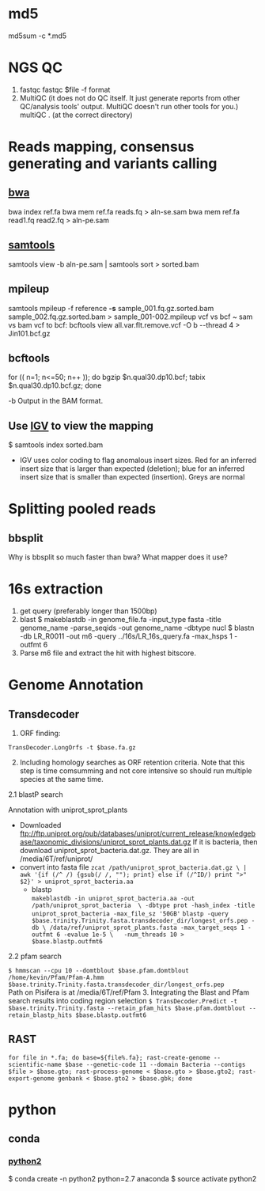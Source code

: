 # md5
 md5sum -c \*.md5
# NGS QC
1. fastqc
fastqc $file -f format
2. MultiQC (it does not do QC itself. It just generate reports from other QC/analysis tools' output. MultiQC doesn't run other tools for you.)
multiQC . (at the correct directory)

# Reads mapping, consensus generating and variants calling

## [bwa](http://bio-bwa.sourceforge.net/bwa.shtml)
bwa index ref.fa
bwa mem ref.fa reads.fq > aln-se.sam
bwa mem ref.fa read1.fq read2.fq > aln-pe.sam
## [samtools](http://www.htslib.org/doc/samtools-1.2.html)
samtools view -b aln-pe.sam | samtools sort > sorted.bam
## mpileup
samtools mpileup -f reference __-s__ sample_001.fq.gz.sorted.bam sample_002.fq.gz.sorted.bam > sample_001-002.mpileup
vcf vs bcf ~ sam vs bam
vcf to bcf:
bcftools view all.var.flt.remove.vcf -O b --thread 4 > Jin101.bcf.gz
## bcftools
for (( n=1; n<=50; n++ )); do bgzip $n.qual30.dp10.bcf; tabix $n.qual30.dp10.bcf.gz; done

  -b Output in the BAM format.
## Use [IGV](https://gatkforums.broadinstitute.org/gatk/discussion/6491/howto-visualize-an-alignment-with-igv) to view the mapping
  $ samtools index sorted.bam

  - IGV uses color coding to flag anomalous insert sizes. Red for an inferred insert size that is larger than expected (deletion); blue for an inferred insert size that is smaller than expected (insertion). Greys are normal
# Splitting pooled reads

## bbsplit
Why is bbsplit so much faster than bwa? What mapper does it use?

# 16s extraction
1. get query (preferably longer than 1500bp)
2. blast
  $ makeblastdb -in genome_file.fa -input_type fasta -title genome_name -parse_seqids -out genome_name -dbtype nucl
  $ blastn -db LR_R0011 -out m6 -query ../16s/LR_16s_query.fa -max_hsps 1 -outfmt 6
3. Parse m6 file and extract the hit with highest bitscore.


# Genome Annotation
## Transdecoder

1. ORF finding:

  `TransDecoder.LongOrfs -t $base.fa.gz`

2. Including homology searches as ORF retention criteria.
Note that this step is time comsumming and not core intensive so should run multiple species at the same time.

  2.1 blastP search  

  Annotation with uniprot_sprot_plants
  - Downloaded  
ftp://ftp.uniprot.org/pub/databases/uniprot/current_release/knowledgebase/taxonomic_divisions/uniprot_sprot_plants.dat.gz
  If it is bacteria, then download uniprot_sprot_bacteria.dat.gz. They are all in /media/6T/ref/uniprot/
  - convert into fasta file
          `zcat /path/uniprot_sprot_bacteria.dat.gz \
            | awk '{if (/^ /) {gsub(/ /, ""); print} else if (/^ID/) print ">" $2}' > uniprot_sprot_bacteria.aa`
    - blastp  
      `makeblastdb -in uniprot_sprot_bacteria.aa -out /path/uniprot_sprot_bacteria  \
                    -dbtype prot -hash_index -title uniprot_sprot_bacteria -max_file_sz '50GB'`
        `blastp -query $base.trinity.Trinity.fasta.transdecoder_dir/longest_orfs.pep -db \
           /data/ref/uniprot_sprot_plants.fasta -max_target_seqs 1 -outfmt 6 -evalue 1e-5 \  
          -num_threads 10 > $base.blastp.outfmt6`

  2.2 pfam search

  `$ hmmscan --cpu 10 --domtblout $base.pfam.domtblout /home/kevin/Pfam/Pfam-A.hmm $base.trinity.Trinity.fasta.transdecoder_dir/longest_orfs.pep`  
  Path on Pisifera is at /media/6T/ref/Pfam
3. Integrating the Blast and Pfam search results into coding region selection
  `$ TransDecoder.Predict -t $base.trinity.Trinity.fasta --retain_pfam_hits $base.pfam.domtblout --retain_blastp_hits $base.blastp.outfmt6`

## RAST
`for file in *.fa; do base=${file%.fa}; rast-create-genome --scientific-name $base --genetic-code 11 --domain Bacteria --contigs $file > $base.gto; rast-process-genome < $base.gto > $base.gto2; rast-export-genome genbank < $base.gto2 > $base.gbk; done`

# python
## conda
### [python2](https://stackoverflow.com/questions/24405561/how-to-install-2-anacondas-python-2-and-3-on-mac-os)
$ conda create -n python2 python=2.7 anaconda
$ source activate python2
